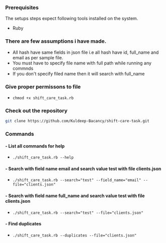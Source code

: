 ### Prerequisites

The setups steps expect following tools installed on the system.

- Ruby

### There are few assumptions i have made.
- All hash have same fields in json file i.e all hash have id, full_name and email as per sample file.
- You must have to specify file name with full path while running any commnds
- If you don't specify filed name then it will search with full_name

### Give proper permissons to file
- ```chmod +x shift_care_task.rb```

### Check out the repository

```bash
git clone https://github.com/Kuldeep-Bacancy/shift-care-task.git
```

### Commands

#### - List all commands for help
   - ``` ./shift_care_task.rb --help ```

#### - Search with field name email and search value test with file clients.json
  - ```./shift_care_task.rb --search="test" --field_name="email" --file="clients.json"```

#### - Search with field name full_name and search value test with file clients.json
  - ```./shift_care_task.rb --search="test" --file="clients.json"```

#### - Find duplicates
  -  ```./shift_care_task.rb --duplicates --file="clients.json"```
